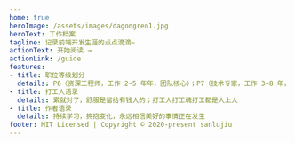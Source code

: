 ```yaml
---
home: true
heroImage: /assets/images/dagongren1.jpg
heroText: 工作档案
tagline: 记录前端开发生涯的点点滴滴~
actionText: 开始阅读 →
actionLink: /guide
features:
- title: 职位等级划分
  details: P6（资深工程师，工作 2~5 年年，团队核心）；P7（技术专家，工作 3~8 年，团队核心 or TL）；P8（高级技术专家）
- title: 打工人语录
  details: 累就对了，舒服是留给有钱人的；打工人打工魂打工都是人上人
- title: 作者语录
  details: 持续学习，拥抱变化，永远相信美好的事情正在发生
footer: MIT Licensed | Copyright © 2020-present sanlujiu
---
```

